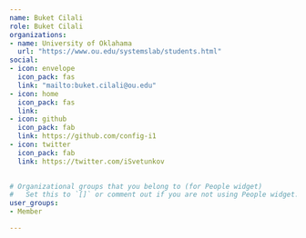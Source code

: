 ```yaml
---
name: Buket Cilali
role: Buket Cilali
organizations:
- name: University of Oklahama
  url: "https://www.ou.edu/systemslab/students.html"
social:
- icon: envelope
  icon_pack: fas
  link: "mailto:buket.cilali@ou.edu"
- icon: home
  icon_pack: fas
  link: 
- icon: github
  icon_pack: fab
  link: https://github.com/config-i1
- icon: twitter
  icon_pack: fab
  link: https://twitter.com/iSvetunkov

  
# Organizational groups that you belong to (for People widget)
#   Set this to `[]` or comment out if you are not using People widget.  
user_groups:
- Member

---
```

